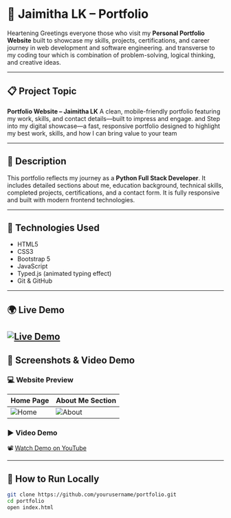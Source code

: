 # 💼 Jaimitha LK – Portfolio

Heartening Greetings everyone those who visit  my **Personal Portfolio Website** built to showcase my skills, projects, certifications, and career journey in web development and software engineering. and transverse to my coding tour which is combination of problem-solving, logical thinking, and creative ideas.

---

## 📋 Project Topic

**Portfolio Website – Jaimitha LK**
A clean, mobile-friendly portfolio featuring my work, skills, and contact details—built to impress and engage. and Step into my digital showcase—a fast, responsive portfolio designed to highlight my best work, skills, and how I can bring value to your team



---

## 📝 Description

This portfolio reflects my journey as a **Python Full Stack Developer**. It includes detailed sections about me, education background, technical skills, completed projects, certifications, and a contact form. It is fully responsive and built with modern frontend technologies.

---

## 🚀 Technologies Used

- HTML5  
- CSS3  
- Bootstrap 5  
- JavaScript  
- Typed.js (animated typing effect)  
- Git & GitHub

---

## 🌍 Live Demo

[![Live Demo](https://img.shields.io/badge/🚀_View_Live_Portfolio-FF5722?style=for-the-badge)]( https://jaimitha13.github.io/Portfolio/)  
---

## 🎥 Screenshots & Video Demo

### 💻 Website Preview

| Home Page                          | About Me Section                    |
|-----------------------------------|-------------------------------------|
| ![Home](screenshots/home.png)     | ![About](screenshots/about.png)     |

### ▶️ Video Demo

📽️ [Watch Demo on YouTube](https://github.com/Jaimitha13/Portfolio/blob/1ccf261692f813a7327e90fe52fe7e80c343cce1/Screen%20Recording%202025-06-10%20220741.mp4)

---

## 📁 How to Run Locally

```bash
git clone https://github.com/yourusername/portfolio.git
cd portfolio
open index.html
